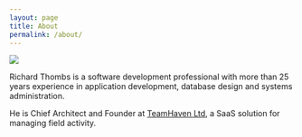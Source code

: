 ```yaml
---
layout: page
title: About
permalink: /about/
---
```


![](http://www.gravatar.com/avatar/f413eba6a4985222aeb8328e92ae89c6.png)

Richard Thombs is a software development professional with more than 25 years experience
in application development, database design and systems administration.

He is Chief Architect and Founder at [TeamHaven Ltd](http://www.teamhaven.com), a SaaS solution for
managing field activity.
